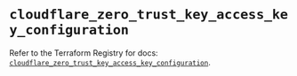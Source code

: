 # `cloudflare_zero_trust_key_access_key_configuration`

Refer to the Terraform Registry for docs: [`cloudflare_zero_trust_key_access_key_configuration`](https://registry.terraform.io/providers/cloudflare/cloudflare/4.47.0/docs/resources/zero_trust_key_access_key_configuration).
